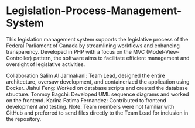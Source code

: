 # Legislation-Process-Management-System
This legislation management system supports the legislative process of the Federal Parliament of Canada by streamlining workflows and enhancing transparency. Developed in PHP with a focus on the MVC (Model-View-Controller) pattern, the software aims to facilitate efficient management and oversight of legislative activities.

Collaboration
Salim Al Jarmakani: Team Lead, designed the entire architecture, oversaw development, and containerized the application using Docker.
Jiahui Feng: Worked on database scripts and created the database structure.
Tonmoy Bagchi: Developed UML sequence diagrams and worked on the frontend.
Karina Fatima Fernandez: Contributed to frontend development and testing.
Note: Team members were not familiar with GitHub and preferred to send files directly to the Team Lead for inclusion in the repository.
